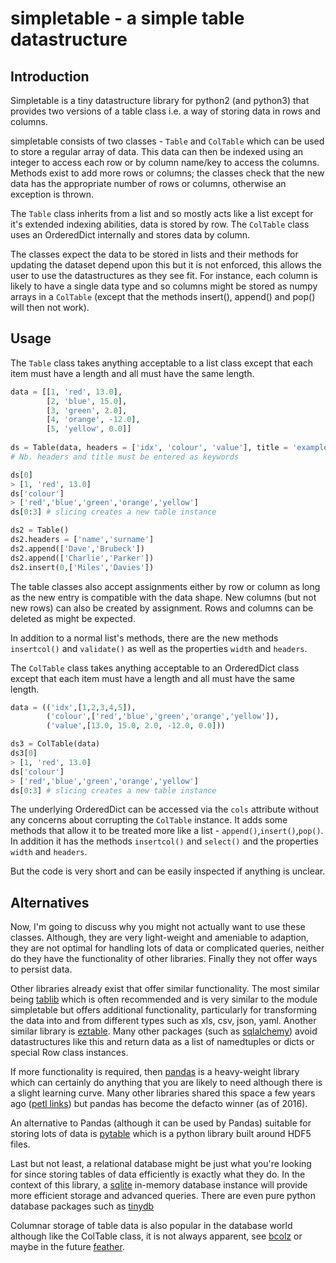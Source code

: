 simpletable - a simple table datastructure
==========================================

Introduction
------------

Simpletable is a tiny datastructure library for python2 (and python3)
that provides two versions of a table class i.e. a way of storing data in rows
and columns.

simpletable consists of two classes - `Table` and `ColTable` which can be used to
store a regular array of data. This data can then be indexed using an integer to
access each row or by column name/key to access the columns. Methods exist to add
more rows or columns; the classes check that the new data has the appropriate
number of rows or columns, otherwise an exception is thrown.

The `Table` class inherits from a list and so mostly acts like a list except for
it's extended indexing abilities, data is stored by row. The `ColTable` class 
uses an OrderedDict internally and stores data by column. 

The classes expect the data to be stored in lists and their methods for updating 
the dataset depend upon this but it is not enforced, this allows the user to use 
the datastructures as they see fit. For instance, each column is likely to have 
a single data type and so columns might be stored as numpy arrays in a `ColTable`
(except that the methods insert(), append() and pop() will then not work).

Usage
-----

The `Table` class takes anything acceptable to a list class except that each
item must have a length and all must have the same length.

```python
data = [[1, 'red', 13.0],
        [2, 'blue', 15.0],
        [3, 'green', 2.0],
        [4, 'orange', -12.0],
        [5, 'yellow', 0.0]]
     
ds = Table(data, headers = ['idx', 'colour', 'value'], title = 'example')
# Nb. headers and title must be entered as keywords

ds[0]
> [1, 'red', 13.0]
ds['colour']
> ['red','blue','green','orange','yellow']
ds[0:3] # slicing creates a new table instance

ds2 = Table()
ds2.headers = ['name','surname']
ds2.append(['Dave','Brubeck'])
ds2.append(['Charlie','Parker'])
ds2.insert(0,['Miles','Davies'])
```

The table classes also accept assignments either by row or column as long as
the new entry is compatible with the data shape. New columns (but not new rows)
can also be created by assignment. Rows and columns can be deleted as might be
expected.

In addition to a normal list's methods, there are the new methods `insertcol()`
and `validate()` as well as the properties `width` and `headers`.

The `ColTable` class takes anything acceptable to an OrderedDict class
except that each item must have a length and all must have the same length.

```python
data = (('idx',[1,2,3,4,5]),
        ('colour',['red','blue','green','orange','yellow']),
        ('value',[13.0, 15.0, 2.0, -12.0, 0.0]))

ds3 = ColTable(data)
ds3[0]
> [1, 'red', 13.0]
ds['colour']
> ['red','blue','green','orange','yellow']
ds[0:3] # slicing creates a new table instance      
```

The underlying OrderedDict can be accessed via the `cols` attribute without
any concerns about corrupting the `ColTable` instance. It adds some methods
that allow it to be treated more like a list - `append()`,`insert()`,`pop()`.
In addition it has the methods `insertcol()` and `select()` and the properties
`width` and `headers`.

But the code is very short and can be easily inspected if anything is unclear.


Alternatives
------------

Now, I'm going to discuss why you might not actually want to use these classes. 
Although, they are very light-weight and ameniable to adaption, they are not
optimal for handling lots of data or complicated queries, neither do they have 
the functionality of other libraries. Finally they not offer ways to persist data.

Other libraries already exist that offer similar functionality. The most similar
being [tablib](https://github.com/kennethreitz/tablib) which is often recommended 
and is very similar to the module simpletable but offers additional functionality, 
particularly for transforming the data into and from different types such as xls, csv,
json, yaml. Another similar library is [eztable](http://pythonhosted.org/eztable). 
Many other packages (such as [sqlalchemy](http://www.sqlalchemy.org)) avoid 
 datastructures like this and return data as a list of namedtuples or dicts or 
special Row class instances.

If more functionality is required, then [pandas](http://pandas.pydata.org/) is a 
heavy-weight library which can certainly do anything that you are likely to need 
although there is a slight learning curve. Many other libraries shared this space 
a few years ago ([petl links](http://petl.readthedocs.io/en/latest/related_work.html))
but pandas has become the defacto winner (as of 2016). 

An alternative to Pandas (although it can be used by Pandas) suitable for storing
lots of data is [pytable](http://www.pytables.org) which is a python library built 
around HDF5 files.

Last but not least, a relational database might be just what you're looking for since
storing tables of data efficiently is exactly what they do. In the context of this
library, a [sqlite](https://docs.python.org/2/library/sqlite3.html) in-memory database
 instance will provide more efficient storage and advanced queries. There are even 
 pure python database packages such as [tinydb](https://pypi.python.org/pypi/tinydb)

Columnar storage of table data is also popular in the database world although like the
ColTable class, it is not always apparent, see [bcolz](http://bcolz.blosc.org) or 
maybe in the future [feather]( https://github.com/wesm/feather).
